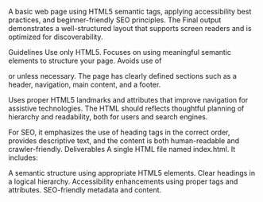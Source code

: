 A basic web page using HTML5 semantic tags, applying accessibility best practices, and beginner-friendly SEO principles. The Final output demonstrates a well-structured layout that supports screen readers and is optimized for discoverability.

Guidelines
Use only HTML5. Focuses on using meaningful semantic elements to structure your page. Avoids use of <div> or <span> unless necessary. The page has clearly defined sections such as a header, navigation, main content, and a footer.

Uses proper HTML5 landmarks and attributes that improve navigation for assistive technologies. The HTML should reflects thoughtful planning of hierarchy and readability, both for users and search engines.

For SEO, it emphasizes the use of heading tags in the correct order, provides descriptive text, and the content is both human-readable and crawler-friendly.
Deliverables
A single HTML file named index.html. It includes:

A semantic structure using appropriate HTML5 elements.
Clear headings in a logical hierarchy.
Accessibility enhancements using proper tags and attributes.
SEO-friendly metadata and content.
